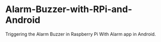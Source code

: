 # Alarm-Buzzer-with-RPi-and-Android
Triggering the Alarm Buzzer in Raspberry Pi With Alarm app in Android.
